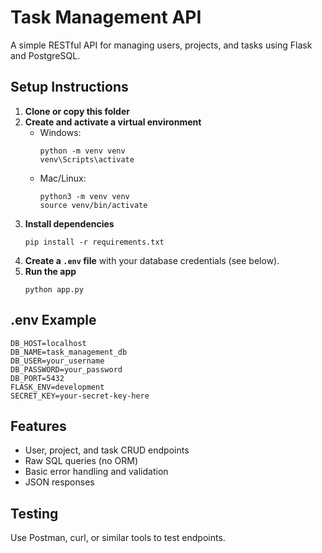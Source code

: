 # Task Management API

A simple RESTful API for managing users, projects, and tasks using Flask and PostgreSQL.

## Setup Instructions

1. **Clone or copy this folder**
2. **Create and activate a virtual environment**
   - Windows:
     ```
     python -m venv venv
     venv\Scripts\activate
     ```
   - Mac/Linux:
     ```
     python3 -m venv venv
     source venv/bin/activate
     ```
3. **Install dependencies**
   ```
   pip install -r requirements.txt
   ```
4. **Create a `.env` file** with your database credentials (see below).
5. **Run the app**
   ```
   python app.py
   ```

## .env Example
```
DB_HOST=localhost
DB_NAME=task_management_db
DB_USER=your_username
DB_PASSWORD=your_password
DB_PORT=5432
FLASK_ENV=development
SECRET_KEY=your-secret-key-here
```

## Features
- User, project, and task CRUD endpoints
- Raw SQL queries (no ORM)
- Basic error handling and validation
- JSON responses

## Testing
Use Postman, curl, or similar tools to test endpoints. 